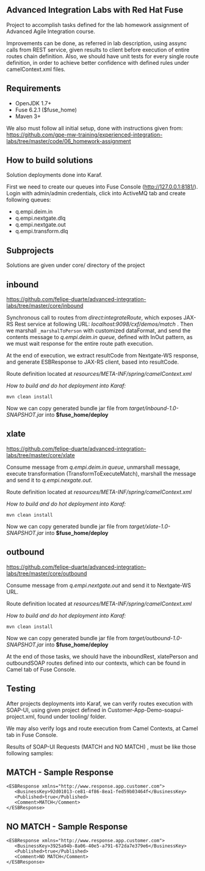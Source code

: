 Advanced Integration Labs with Red Hat Fuse
--
Project to accomplish tasks defined for the lab homework assignment of Advanced Agile Integration course.

Improvements can be done, as referred in lab description, using assync calls from REST service, given results to client before execution of entire routes chain definition. Also, we should have unit tests for every single route definition, in order to achieve better confidence with defined rules under camelContext.xml files.

Requirements
--
- OpenJDK 1.7+
- Fuse 6.2.1 ($fuse_home)
- Maven 3+

We also must follow all initial setup, done with instructions given from:
https://github.com/gpe-mw-training/experienced-integration-labs/tree/master/code/06_homework-assignment


How to build solutions
--
Solution deployments done into Karaf.

First we need to create our queues into Fuse Console (http://127.0.0.1:8181/). Login with admin/admin credentials, click into ActiveMQ tab and create following queues: 

 - q.empi.deim.in
 - q.empi.nextgate.dlq 
 - q.empi.nextgate.out
 - q.empi.transform.dlq

Subprojects
---
Solutions are given under core/ directory of the project

inbound 
---
https://github.com/felipe-duarte/advanced-integration-labs/tree/master/core/inbound

Synchronous call to routes from *direct:integrateRoute*, which exposes JAX-RS Rest service at following URL: *localhost:9098/cxf/demos/match* . Then we marshall ``_marshalToPerson`` with customized dataFormat, and send the contents message to *q.empi.deim.in queue*, defined with InOut pattern, as we must wait response for the entire route path execution.

At the end of execution, we extract resultCode from Nextgate-WS response, and generate ESBResponse to JAX-RS client, based into resultCode.

Route definition located at *resources/META-INF/spring/camelContext.xml*

*How to build and do hot deployment into Karaf:*
  ```
  mvn clean install
  ```
Now we can copy generated bundle jar file from  *target/inbound-1.0-SNAPSHOT.jar*  into  **$fuse_home/deploy**
 
xlate
---
https://github.com/felipe-duarte/advanced-integration-labs/tree/master/core/xlate
  
Consume message from *q.empi.deim.in queue*, unmarshall message, execute transformation (TransformToExecuteMatch), marshall the message and send it to *q.empi.nexgate.out*.

Route definition located at *resources/META-INF/spring/camelContext.xml* 
 
*How to build and do hot deployment into Karaf:*
```
mvn clean install 
```
Now we can copy generated bundle jar file from  *target/xlate-1.0-SNAPSHOT.jar*  into  **$fuse_home/deploy**
    
outbound
---
https://github.com/felipe-duarte/advanced-integration-labs/tree/master/core/outbound

Consume message from *q.empi.nextgate.out* and send it to Nextgate-WS URL.

Route definition located at *resources/META-INF/spring/camelContext.xml*

*How to build and do hot deployment into Karaf:*
 ``` 
 mvn clean install
 ``` 
Now we can copy generated bundle jar file from *target/outbound-1.0-SNAPSHOT.jar*  into  **$fuse_home/deploy**  


At the end of those tasks, we should have the inboundRest, xlatePerson and outboundSOAP routes defined into our contexts, which can be found in Camel tab of Fuse Console.

Testing
--
After projects deployments into Karaf, we can verify routes execution with SOAP-UI, using given project defined in Customer-App-Demo-soapui-project.xml, found under tooling/ folder. 

We may also verify logs and route execution from Camel Contexts, at Camel tab in Fuse Console.

Results of SOAP-UI Requests (MATCH and NO MATCH) , must be like those following samples:

MATCH - Sample Response
---
```
<ESBResponse xmlns="http://www.response.app.customer.com">
   <BusinessKey>92d01013-ce81-4f86-8ea1-fed59b03464f</BusinessKey>
   <Published>true</Published>
   <Comment>MATCH</Comment>
</ESBResponse>
```

NO MATCH - Sample Response
---
```
<ESBResponse xmlns="http://www.response.app.customer.com">
   <BusinessKey>3925a94b-8a06-40e5-a791-672da7e379e6</BusinessKey>
   <Published>true</Published>
   <Comment>NO MATCH</Comment>
</ESBResponse>
```
